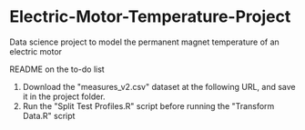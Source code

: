 # Electric-Motor-Temperature-Project
Data science project to model the permanent magnet temperature of an electric motor

README on the to-do list

1. Download the "measures_v2.csv" dataset at the following URL, and save it in the project folder.
2. Run the "Split Test Profiles.R" script before running the "Transform Data.R" script

